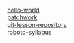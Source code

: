 [hello-world](https://github.com/GerBer1234/hello-world.git)<br>
[patchwork](https://github.com/GerBer1234/patchwork.git)<br>
[git-lesson-repository](https://github.com/GerBer1234/git-lesson-repository.git)<br>
[roboto-syllabus](https://github.com/green-fox-academy/roboto-syllabus.git)

